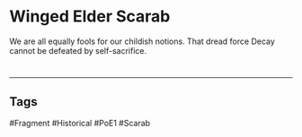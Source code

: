 # Winged Elder Scarab
We are all equally fools for our childish notions. That dread force Decay cannot be defeated by self-sacrifice.

#
---
## Tags
#Fragment
#Historical 
#PoE1 
#Scarab 